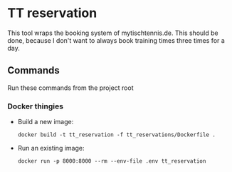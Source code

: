 # TT reservation

This tool wraps the booking system of mytischtennis.de.
This should be done, because I don't want to always book training times three times for a day.


## Commands

Run these commands from the project root

### Docker thingies

- Build a new image:
  ```shell
  docker build -t tt_reservation -f tt_reservations/Dockerfile .
  ```

- Run an existing image:
    ```shell
    docker run -p 8000:8000 --rm --env-file .env tt_reservation
    ```